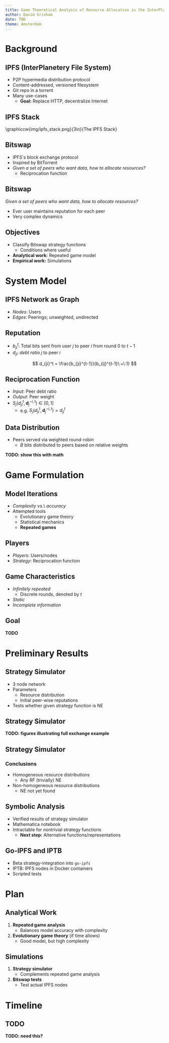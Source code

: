 ```yaml
---
title: Game Theoretical Analysis of Resource Allocation in the InterPlanetary File System
author: David Grisham
date: TBD
theme: Amsterdam
...
```


Background
==========

IPFS (InterPlanetery File System)
---------------------------------

-   P2P hypermedia distribution protocol
-   Content-addressed, versioned filesystem
-   Git repo in a torrent
-   Many use-cases
    -   **Goal:** Replace HTTP, decentralize Internet

IPFS Stack
----------

\graphiccw{img/ipfs_stack.png}{3in}{The IPFS Stack}

Bitswap
-------

-   IPFS's block exchange protocol
-   Inspired by BitTorrent
-   *Given a set of peers who want data, how to allocate resources?*
    -   Reciprocation function

Bitswap
-------

*Given a set of peers who want data, how to allocate resources?*

-   Ever user maintains reputation for each peer
-   Very complex dynamics

Objectives
----------

-   Classify Bitswap strategy functions
    -   Conditions where useful
-   **Analytical work:** Repeated game model
-   **Empirical work:** Simulations

System Model
============

IPFS Network as Graph
---------------------

-   *Nodes*: Users
-   *Edges*: Peerings; unweighted, undirected

Reputation
----------

-   $b_{ji}^t$: Total bits sent from user $j$ to peer $i$ from round $0$ to
    $t-1$
-   $d_{ji}$: *debt ratio* $j$ to peer $i$

$$
d_{ji}^t = \frac{b_{ji}^{t-1}}{b_{ij}^{t-1}\:+\:1}
$$

Reciprocation Function
----------------------

-   *Input*: Peer debt ratio
-   *Output*: Peer weight
-   $S_j(d_{ji}^t, \mathbf{d}_j^{-i,t}) \in [0, 1]$
    -   e.g. $S_j(d_{ji}^t, \mathbf{d}_j^{-i,t}) = d_{ji}^t$

Data Distribution
-----------------

-   Peers served via weighted round-robin
    -   $B$ bits distributed to peers based on relative weights

**TODO: show this with math**

Game Formulation
================

Model Iterations
----------------

-   *Complexity* vs.\ *accuracy*
-   Attempted tools
    -   Evolutionary game theory
    -   Statistical mechanics
    -   **Repeated games**

Players
-------

-   *Players*: Users/nodes
-   *Strategy*: Reciprocation function

Game Characteristics
--------------------

-   *Infinitely repeated*
    -   Discrete rounds, denoted by $t$
-   *Static*
-   *Incomplete information*

Goal
----

**TODO**

Preliminary Results
===================

Strategy Simulator
------------------

-   3 node network
-   Parameters
    -   Resource distribution
    -   Initial peer-wise reputations
-   Tests whether given strategy function is NE

Strategy Simulator
------------------

**TODO: figures illustrating full exchange example**

Strategy Simulator
------------------

### Conclusions

-   Homogeneous resource distributions
    -   Any RF (trivially) NE
-   Non-homogeneous resource distributions
    -   NE not yet found

Symbolic Analysis
-----------------

-   Verified results of strategy simulator
-   Mathematica notebook
-   Intractable for nontrivial strategy functions
    -   **Next step:** Alternative functions/representations

Go-IPFS and IPTB
----------------

-   Beta strategy-integration into `go-ipfs`
-   IPTB: IPFS nodes in Docker containers
-   Scripted tests

Plan
====

Analytical Work
---------------

1.  **Repeated game analysis**
    -   Balances model accuracy with complexity
2.  **Evolutionary game theory** (if time allows)
    -   Good model, but high complexity

Simulations
-----------

1.  **Strategy simulator**
    -   Complements repeated game analysis
2.  **Bitswap tests**
    -   Test actual IPFS nodes

Timeline
========

TODO
----

**TODO: need this?**
